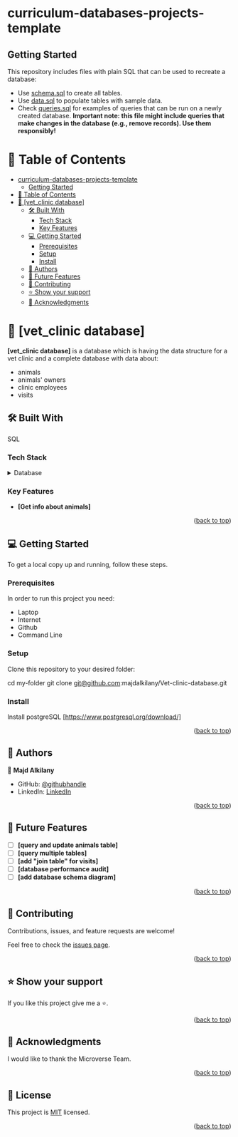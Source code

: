 # curriculum-databases-projects-template

## Getting Started

This repository includes files with plain SQL that can be used to recreate a database:

- Use [schema.sql](./schema.sql) to create all tables.
- Use [data.sql](./data.sql) to populate tables with sample data.
- Check [queries.sql](./queries.sql) for examples of queries that can be run on a newly created database. **Important note: this file might include queries that make changes in the database (e.g., remove records). Use them responsibly!**

<a name="readme-top"></a>

<!-- TABLE OF CONTENTS -->

# 📗 Table of Contents

- [curriculum-databases-projects-template](#curriculum-databases-projects-template)
  - [Getting Started](#getting-started)
- [📗 Table of Contents](#-table-of-contents)
- [📖 \[vet_clinic database\] ](#-vet_clinic-database-)
  - [🛠 Built With ](#-built-with-)
    - [Tech Stack ](#tech-stack-)
    - [Key Features ](#key-features-)
  - [💻 Getting Started ](#-getting-started-)
    - [Prerequisites](#prerequisites)
    - [Setup](#setup)
    - [Install](#install)
  - [👥 Authors ](#-authors-)
  - [🔭 Future Features ](#-future-features-)
  - [🤝 Contributing ](#-contributing-)
  - [⭐️ Show your support ](#️-show-your-support-)
  - [🙏 Acknowledgments ](#-acknowledgments-)

<!-- PROJECT DESCRIPTION -->

# 📖 [vet_clinic database] <a name="about-project"></a>

**[vet_clinic database]** is a database which is having the data structure for a vet clinic and a complete database with data about:

- animals
- animals' owners
- clinic employees
- visits

## 🛠 Built With <a name="built-with"></a>

SQL

### Tech Stack <a name="tech-stack"></a>

<details>
<summary>Database</summary>
  <ul>
    <li><a href="https://www.postgresql.org/">PostgreSQL</a></li>
  </ul>
</details>

<!-- Features -->

### Key Features <a name="key-features"></a>

- **[Get info about animals]**

<p align="right">(<a href="#readme-top">back to top</a>)</p>

## 💻 Getting Started <a name="getting-started"></a>

To get a local copy up and running, follow these steps.

### Prerequisites

In order to run this project you need:

- Laptop
- Internet
- Github
- Command Line

### Setup

Clone this repository to your desired folder:

cd my-folder
git clone git@github.com:majdalkilany/Vet-clinic-database.git

### Install

Install postgreSQL [https://www.postgresql.org/download/]

<p align="right">(<a href="#readme-top">back to top</a>)</p>

<!-- AUTHORS -->

## 👥 Authors <a name="authors"></a>

👤 **Majd Alkilany**

- GitHub: [@githubhandle](https://github.com/majdalkilany)
- LinkedIn: [LinkedIn](https://www.linkedin.com/in/majdalkilany)

<p align="right">(<a href="#readme-top">back to top</a>)</p>

<!-- FUTURE FEATURES -->

## 🔭 Future Features <a name="future-features"></a>

- [ ] **[query and update animals table]**
- [ ] **[query multiple tables]**
- [ ] **[add "join table" for visits]**
- [ ] **[database performance audit]**
- [ ] **[add database schema diagram]**

<p align="right">(<a href="#readme-top">back to top</a>)</p>

<!-- CONTRIBUTING -->

## 🤝 Contributing <a name="contributing"></a>

Contributions, issues, and feature requests are welcome!

Feel free to check the [issues page](https://github.com/majdalkilany/Vet-clinic-database/issues).

<p align="right">(<a href="#readme-top">back to top</a>)</p>

<!-- SUPPORT -->

## ⭐️ Show your support <a name="support"></a>

If you like this project give me a ⭐️.

<p align="right">(<a href="#readme-top">back to top</a>)</p>

<!-- ACKNOWLEDGEMENTS -->

## 🙏 Acknowledgments <a name="acknowledgements"></a>

I would like to thank the Microverse Team.

<p align="right">(<a href="#readme-top">back to top</a>)</p>

## 📝 License <a name="license"></a>

This project is [MIT](./LICENSE) licensed.

<p align="right">(<a href="#readme-top">back to top</a>)</p>
